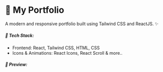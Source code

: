 <h1>🚀 My Portfolio</h1>
<p>A modern and responsive portfolio built using Tailwind CSS and ReactJS. ✨</p>

<h5>📂 Tech Stack:</h5>
<ul>
<li>Frontend: React, Tailwind CSS, HTML, CSS</li>
<li>Icons & Animations: React Icons, React Scroll & more..</li>
</ul>

<h5>📸 Preview:</h5>
